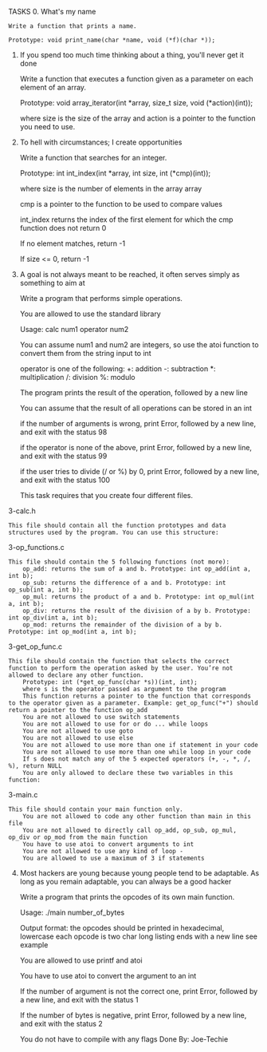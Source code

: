 TASKS
0. What's my name

    Write a function that prints a name.

    Prototype: void print_name(char *name, void (*f)(char *));

1. If you spend too much time thinking about a thing, you'll never get it done

    Write a function that executes a function given as a parameter on each element of an array.

    Prototype: void array_iterator(int *array, size_t size, void (*action)(int));

    where size is the size of the array and action is a pointer to the function you need to use.

2. To hell with circumstances; I create opportunities

    Write a function that searches for an integer.

    Prototype: int int_index(int *array, int size, int (*cmp)(int));

    where size is the number of elements in the array array

    cmp is a pointer to the function to be used to compare values

    int_index returns the index of the first element for which the cmp function does not return 0

    If no element matches, return -1

    If size <= 0, return -1

3. A goal is not always meant to be reached, it often serves simply as something to aim at

    Write a program that performs simple operations.

    You are allowed to use the standard library

    Usage: calc num1 operator num2

    You can assume num1 and num2 are integers, so use the atoi function to convert them from the string input to int

    operator is one of the following:
        +: addition
        -: subtraction
        *: multiplication
        /: division
        %: modulo

    The program prints the result of the operation, followed by a new line

    You can assume that the result of all operations can be stored in an int

    if the number of arguments is wrong, print Error, followed by a new line, and exit with the status 98

    if the operator is none of the above, print Error, followed by a new line, and exit with the status 99

    if the user tries to divide (/ or %) by 0, print Error, followed by a new line, and exit with the status 100

    This task requires that you create four different files.

3-calc.h

    This file should contain all the function prototypes and data structures used by the program. You can use this structure:

3-op_functions.c

    This file should contain the 5 following functions (not more):
        op_add: returns the sum of a and b. Prototype: int op_add(int a, int b);
        op_sub: returns the difference of a and b. Prototype: int op_sub(int a, int b);
        op_mul: returns the product of a and b. Prototype: int op_mul(int a, int b);
        op_div: returns the result of the division of a by b. Prototype: int op_div(int a, int b);
        op_mod: returns the remainder of the division of a by b. Prototype: int op_mod(int a, int b);

3-get_op_func.c

    This file should contain the function that selects the correct function to perform the operation asked by the user. You’re not allowed to declare any other function.
        Prototype: int (*get_op_func(char *s))(int, int);
        where s is the operator passed as argument to the program
        This function returns a pointer to the function that corresponds to the operator given as a parameter. Example: get_op_func("+") should return a pointer to the function op_add
        You are not allowed to use switch statements
        You are not allowed to use for or do ... while loops
        You are not allowed to use goto
        You are not allowed to use else
        You are not allowed to use more than one if statement in your code
        You are not allowed to use more than one while loop in your code
        If s does not match any of the 5 expected operators (+, -, *, /, %), return NULL
        You are only allowed to declare these two variables in this function:

3-main.c

    This file should contain your main function only.
        You are not allowed to code any other function than main in this file
        You are not allowed to directly call op_add, op_sub, op_mul, op_div or op_mod from the main function
        You have to use atoi to convert arguments to int
        You are not allowed to use any kind of loop -
        You are allowed to use a maximum of 3 if statements

4. Most hackers are young because young people tend to be adaptable. As long as you remain adaptable, you can always be a good hacker

    Write a program that prints the opcodes of its own main function.

    Usage: ./main number_of_bytes

    Output format:
        the opcodes should be printed in hexadecimal, lowercase
        each opcode is two char long
        listing ends with a new line
        see example

    You are allowed to use printf and atoi

    You have to use atoi to convert the argument to an int

    If the number of argument is not the correct one, print Error, followed by a new line, and exit with the status 1

    If the number of bytes is negative, print Error, followed by a new line, and exit with the status 2

    You do not have to compile with any flags
Done By: Joe-Techie
